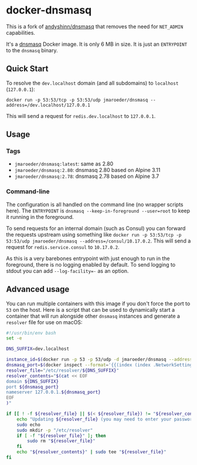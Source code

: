 # docker-dnsmasq

This is a fork of [andyshinn/dnsmasq] that removes the need for `NET_ADMIN` capabilities.

It's a [dnsmasq][dnsmasq] Docker image. It is only 6 MB in size. It is just an `ENTRYPOINT` to the `dnsmasq` binary.

## Quick Start

To resolve the `dev.localhost` domain (and all subdomains) to `localhost` (`127.0.0.1`):

```console
docker run -p 53:53/tcp -p 53:53/udp jmaroeder/dnsmasq --address=/dev.localhost/127.0.0.1
```

This will send a request for `redis.dev.localhost` to `127.0.0.1`.


## Usage

### Tags

* `jmaroeder/dnsmasq:latest`: same as 2.80
* `jmaroeder/dnsmasq:2.80`: dnsmasq 2.80 based on Alpine 3.11
* `jmaroeder/dnsmasq:2.78`: dnsmasq 2.78 based on Alpine 3.7

### Command-line

The configuration is all handled on the command line (no wrapper scripts here). The `ENTRYPOINT` is `dnsmasq --keep-in-foreground --user=root` to keep it running in the foreground.

To send requests for an internal domain (such as Consul) you can forward the requests upstream using something like `docker run -p 53:53/tcp -p 53:53/udp jmaroeder/dnsmasq --address=/consul/10.17.0.2`. This will send a request for `redis.service.consul` to `10.17.0.2`.

As this is a very barebones entrypoint with just enough to run in the foreground, there is no logging enabled by default. To send logging to stdout you can add `--log-facility=-` as an option.

## Advanced usage

You can run multiple containers with this image if you don't force the port to `53` on the host. Here is a script that can be used to dynamically start a container that will run alongside other `dnsmasq` instances and generate a `resolver` file for use on macOS:

```bash
#!/usr/bin/env bash
set -e

DNS_SUFFIX=dev.localhost

instance_id=$(docker run -p 53 -p 53/udp -d jmaroeder/dnsmasq --address=/${DNS_SUFFIX}/127.0.0.1)
dnsmasq_port=$(docker inspect --format='{{(index (index .NetworkSettings.Ports "53/udp") 0).HostPort}}' $instance_id)
resolver_file="/etc/resolver/${DNS_SUFFIX}"
resolver_contents="$(cat << EOF
domain ${DNS_SUFFIX}
port ${dnsmasq_port}
nameserver 127.0.0.1.${dnsmasq_port}
EOF
)"

if [[ ! -f ${resolver_file} || $(< ${resolver_file}) != "${resolver_contents}" ]]; then
    echo "Updating ${resolver_file} (you may need to enter your password)..."
    sudo echo
    sudo mkdir -p "/etc/resolver"
    if [ -f "${resolver_file}" ]; then
        sudo rm "${resolver_file}"
    fi
    echo "${resolver_contents}" | sudo tee "${resolver_file}"
fi
```

[andyshinn/dnsmasq]: https://github.com/andyshinn/docker-dnsmasq
[dnsmasq]: http://www.thekelleys.org.uk/dnsmasq/doc.html
